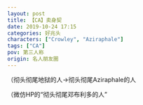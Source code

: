 ```yaml
---
layout: post
title: 【CA】卖身契
date: 2019-10-24 17:15
categories: 好兆头
characters: ["Crowley", "Aziraphale"]
tags: ["CA"]
pov: 第三人称
origin: 名人朋友圈
---
```


（彻头彻尾地狱的人→彻头彻尾Aziraphale的人

（微仿HP的“彻头彻尾邓布利多的人”
